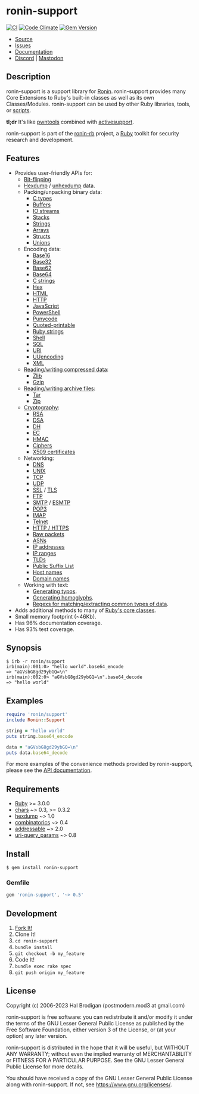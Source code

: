 # ronin-support

[![CI](https://github.com/ronin-rb/ronin-support/actions/workflows/ruby.yml/badge.svg)](https://github.com/ronin-rb/ronin-support/actions/workflows/ruby.yml)
[![Code Climate](https://codeclimate.com/github/ronin-rb/ronin-support.svg)](https://codeclimate.com/github/ronin-rb/ronin-support)
[![Gem Version](https://badge.fury.io/rb/ronin-support.svg)](https://badge.fury.io/rb/ronin-support)

* [Source](https://github.com/ronin-rb/ronin-support)
* [Issues](https://github.com/ronin-rb/ronin-support/issues)
* [Documentation](https://ronin-rb.dev/docs/ronin-support/frames)
* [Discord](https://discord.gg/6WAb3PsVX9) |
  [Mastodon](https://infosec.exchange/@ronin_rb)

## Description

ronin-support is a support library for [Ronin][ronin-rb]. ronin-support provides
many Core Extensions to Ruby's built-in classes as well as its own
Classes/Modules. ronin-support can be used by other Ruby libraries, tools, or
[scripts](#examples).

**tl;dr** It's like [pwntools] combined with [activesupport].

ronin-support is part of the [ronin-rb] project, a [Ruby] toolkit for security
research and development.

## Features

* Provides user-friendly APIs for:
  * [Bit-flipping][docs-binary-bit_flip]
  * [Hexdump][hexdump] / [unhexdump][docs-unhexdump] data.
  * Packing/unpacking binary data:
    * [C types][docs-binary-ctypes]
    * [Buffers][docs-binary-buffer]
    * [IO streams][docs-binary-stream]
    * [Stacks][docs-binary-stack]
    * [Strings][docs-binary-cstring]
    * [Arrays][docs-binary-array]
    * [Structs][docs-binary-struct]
    * [Unions][docs-binary-union]
  * Encoding data:
    * [Base16][docs-encoding-base16]
    * [Base32][docs-encoding-base32]
    * [Base62][docs-encoding-base62]
    * [Base64][docs-encoding-base64]
    * [C strings][docs-encoding-c]
    * [Hex][docs-encoding-hex]
    * [HTML][docs-encoding-html]
    * [HTTP][docs-encoding-http]
    * [JavaScript][docs-encoding-js]
    * [PowerShell][docs-encoding-powershell]
    * [Punycode][docs-encoding-punycode]
    * [Quoted-printable][docs-encoding-quoted-printable]
    * [Ruby strings][docs-encoding-ruby]
    * [Shell][docs-encoding-shell]
    * [SQL][docs-encoding-sql]
    * [URI][docs-encoding-uri]
    * [UUencoding][docs-encoding-uuencoding]
    * [XML][docs-encoding-xml]
  * [Reading/writing compressed data][docs-compression]:
    * [Zlib][docs-compression-zlib]
    * [Gzip][docs-compression-gzip]
  * [Reading/writing archive files][docs-archive]:
    * [Tar][docs-archive-tar]
    * [Zip][docs-archive-zip]
  * [Cryptography][docs-crypto]:
    * [RSA][docs-crypto-key-rsa]
    * [DSA][docs-crypto-key-dsa]
    * [DH][docs-crypto-key-dh]
    * [EC][docs-crypto-key-ec]
    * [HMAC][docs-crypto-hmac]
    * [Ciphers][docs-crypto-cipher]
    * [X509 certificates][docs-crypto-cert]
  * Networking:
    * [DNS][docs-network-dns]
    * [UNIX][docs-network-unix-mixin]
    * [TCP][docs-network-tcp-mixin]
    * [UDP][docs-network-udp-mixin]
    * [SSL][docs-network-ssl-mixin] / [TLS][docs-network-tls-mixin]
    * [FTP][docs-network-ftp-mixin]
    * [SMTP][docs-network-smtp-mixin] / [ESMTP][docs-network-esmtp-mixin]
    * [POP3][docs-network-pop3-mixin]
    * [IMAP][docs-network-imap-mixin]
    * [Telnet][docs-network-telnet-mixin]
    * [HTTP / HTTPS][docs-network-http]
    * [Raw packets][docs-network-packet]
    * [ASNs][docs-network-asn]
    * [IP addresses][docs-network-ip]
    * [IP ranges][docs-network-ip_range]
    * [TLDs][docs-network-tld]
    * [Public Suffix List][docs-network-public_suffix]
    * [Host names][docs-network-host]
    * [Domain names][docs-network-domain]
  * Working with text:
    * [Generating typos][docs-text-typo].
    * [Generating homoglyphs][docs-text-homoglyp].
    * [Regexs for matching/extracting common types of data][docs-text-patterns].
* Adds additional methods to many of [Ruby's core classes][docs-core-exts].
* Small memory footprint (~46Kb).
* Has 96% documentation coverage.
* Has 93% test coverage.

## Synopsis

```shell
$ irb -r ronin/support
irb(main):001:0> "hello world".base64_encode
=> "aGVsbG8gd29ybGQ=\n"
irb(main):002:0> "aGVsbG8gd29ybGQ=\n".base64_decode
=> "hello world"
```

## Examples

```ruby
require 'ronin/support'
include Ronin::Support

string = "hello world"
puts string.base64_encode

data = "aGVsbG8gd29ybGQ=\n"
puts data.base64_decode
```

For more examples of the convenience methods provided by ronin-support,
please see the [API documentation](https://ronin-rb.dev/docs/ronin-support).

## Requirements

* [Ruby] >= 3.0.0
* [chars] ~> 0.3, >= 0.3.2
* [hexdump] ~> 1.0
* [combinatorics] ~> 0.4
* [addressable] ~> 2.0
* [uri-query_params] ~> 0.8

## Install

```shell
$ gem install ronin-support
```

### Gemfile

```ruby
gem 'ronin-support', '~> 0.5'
```

## Development

1. [Fork It!](https://github.com/ronin-rb/ronin-support/fork)
2. Clone It!
3. `cd ronin-support`
4. `bundle install`
5. `git checkout -b my_feature`
6. Code It!
7. `bundle exec rake spec`
8. `git push origin my_feature`

## License

Copyright (c) 2006-2023 Hal Brodigan (postmodern.mod3 at gmail.com)

ronin-support is free software: you can redistribute it and/or modify
it under the terms of the GNU Lesser General Public License as published
by the Free Software Foundation, either version 3 of the License, or
(at your option) any later version.

ronin-support is distributed in the hope that it will be useful,
but WITHOUT ANY WARRANTY; without even the implied warranty of
MERCHANTABILITY or FITNESS FOR A PARTICULAR PURPOSE.  See the
GNU Lesser General Public License for more details.

You should have received a copy of the GNU Lesser General Public License
along with ronin-support.  If not, see <https://www.gnu.org/licenses/>.

[ronin-rb]: https://ronin-rb.dev
[Ruby]: https://www.ruby-lang.org/

[pwntools]: https://github.com/Gallopsled/pwntools#readme
[activesupport]: https://guides.rubyonrails.org/active_support_core_extensions.html

[chars]: https://github.com/postmodern/chars#readme
[hexdump]: https://github.com/postmodern/hexdump#readme
[combinatorics]: https://github.com/postmodern/combinatorics#readme
[addressable]: https://github.com/sporkmonger/addressable#readme
[uri-query_params]: https://github.com/postmodern/uri-query_params#readme

[docs-binary-bit_flip]: https://ronin-rb.dev/docs/ronin-support/Ronin/Support/Binary/BitFlip.html
[docs-unhexdump]: https://ronin-rb.dev/docs/ronin-support/Ronin/Support/Binary/Unhexdump.html
[docs-binary-ctypes]: https://ronin-rb.dev/docs/ronin-support/Ronin/Support/Binary/CTypes.html
[docs-binary-buffer]: https://ronin-rb.dev/docs/ronin-support/Ronin/Support/Binary/Buffer.html
[docs-binary-stream]: https://ronin-rb.dev/docs/ronin-support/Ronin/Support/Binary/Stream.html
[docs-binary-stack]: https://ronin-rb.dev/docs/ronin-support/Ronin/Support/Binary/Stack.html
[docs-binary-cstring]: https://ronin-rb.dev/docs/ronin-support/Ronin/Support/Binary/CString.html
[docs-binary-array]: https://ronin-rb.dev/docs/ronin-support/Ronin/Support/Binary/Array.html
[docs-binary-struct]: https://ronin-rb.dev/docs/ronin-support/Ronin/Support/Binary/Struct.html
[docs-binary-union]: https://ronin-rb.dev/docs/ronin-support/Ronin/Support/Binary/Union.html
[docs-encoding-base16]: https://ronin-rb.dev/docs/ronin-support/Ronin/Support/Encoding/Base16.html
[docs-encoding-base32]: https://ronin-rb.dev/docs/ronin-support/Ronin/Support/Encoding/Base32.html
[docs-encoding-base62]: https://ronin-rb.dev/docs/ronin-support/Ronin/Support/Encoding/Base62.html
[docs-encoding-base64]: https://ronin-rb.dev/docs/ronin-support/Ronin/Support/Encoding/Base64.html
[docs-encoding-c]: https://ronin-rb.dev/docs/ronin-support/Ronin/Support/Encoding/C.html
[docs-encoding-hex]: https://ronin-rb.dev/docs/ronin-support/Ronin/Support/Encoding/Hex.html
[docs-encoding-html]: https://ronin-rb.dev/docs/ronin-support/Ronin/Support/Encoding/HTML.html
[docs-encoding-http]: https://ronin-rb.dev/docs/ronin-support/Ronin/Support/Encoding/HTTP.html
[docs-encoding-js]: https://ronin-rb.dev/docs/ronin-support/Ronin/Support/Encoding/JS.html
[docs-encoding-powershell]: https://ronin-rb.dev/docs/ronin-support/Ronin/Support/Encoding/PowerShell.html
[docs-encoding-punycode]: https://ronin-rb.dev/docs/ronin-support/Ronin/Support/Encoding/Punycode.html
[docs-encoding-quoted-printable]: https://ronin-rb.dev/docs/ronin-support/Ronin/Support/Encoding/QuotedPrintable.html
[docs-encoding-ruby]: https://ronin-rb.dev/docs/ronin-support/Ronin/Support/Encoding/Ruby.html
[docs-encoding-shell]: https://ronin-rb.dev/docs/ronin-support/Ronin/Support/Encoding/Shell.html
[docs-encoding-sql]: https://ronin-rb.dev/docs/ronin-support/Ronin/Support/Encoding/SQL.html
[docs-encoding-uri]: https://ronin-rb.dev/docs/ronin-support/Ronin/Support/Encoding/URI.html
[docs-encoding-uuencoding]: https://ronin-rb.dev/docs/ronin-support/Ronin/Support/Encoding/UUEncoding.html
[docs-encoding-xml]: https://ronin-rb.dev/docs/ronin-support/Ronin/Support/Encoding/XML.html
[docs-compression]: https://ronin-rb.dev/docs/ronin-support/Ronin/Support/Compression.html
[docs-compression-zlib]: https://ronin-rb.dev/docs/ronin-support/Ronin/Support/Compression/Zlib.html
[docs-compression-gzip]: https://ronin-rb.dev/docs/ronin-support/Ronin/Support/Compression/Gzip.html
[docs-archive]: https://ronin-rb.dev/docs/ronin-support/Ronin/Support/Archive.html
[docs-archive-tar]: https://ronin-rb.dev/docs/ronin-support/Ronin/Support/Archive/Tar.html
[docs-archive-zip]: https://ronin-rb.dev/docs/ronin-support/Ronin/Support/Archive/Zip.html
[docs-crypto]: https://ronin-rb.dev/docs/ronin-support/Ronin/Support/Crypto.html
[docs-crypto-key-rsa]: https://ronin-rb.dev/docs/ronin-support/Ronin/Support/Crypto/Key/RSA.html
[docs-crypto-key-dsa]: https://ronin-rb.dev/docs/ronin-support/Ronin/Support/Crypto/Key/DSA.html
[docs-crypto-key-dh]: https://ronin-rb.dev/docs/ronin-support/Ronin/Support/Crypto/Key/DH.html
[docs-crypto-key-ec]: https://ronin-rb.dev/docs/ronin-support/Ronin/Support/Crypto/Key/EC.html
[docs-crypto-hmac]: https://ronin-rb.dev/docs/ronin-support/Ronin/Support/Crypto/Key/EC.html
[docs-crypto-cipher]: https://ronin-rb.dev/docs/ronin-support/Ronin/Support/Crypto/Cipher.html
[docs-crypto-cert]: https://ronin-rb.dev/docs/ronin-support/Ronin/Support/Crypto/Cert.html
[docs-network-dns]: https://ronin-rb.dev/docs/ronin-support/Ronin/Support/Network/DNS.html
[docs-network-unix-mixin]: https://ronin-rb.dev/docs/ronin-support/Ronin/Support/Network/UNIX/Mixin.html
[docs-network-tcp-mixin]: https://ronin-rb.dev/docs/ronin-support/Ronin/Support/Network/TCP/Mixin.html
[docs-network-udp-mixin]: https://ronin-rb.dev/docs/ronin-support/Ronin/Support/Network/UDP/Mixin.html
[docs-network-ssl-mixin]: https://ronin-rb.dev/docs/ronin-support/Ronin/Support/Network/SSL/Mixin.html
[docs-network-tls-mixin]: https://ronin-rb.dev/docs/ronin-support/Ronin/Support/Network/TLS/Mixin.html
[docs-network-ftp-mixin]: https://ronin-rb.dev/docs/ronin-support/Ronin/Support/Network/FTP/Mixin.html
[docs-network-smtp-mixin]: https://ronin-rb.dev/docs/ronin-support/Ronin/Support/Network/SMTP/Mixin.html
[docs-network-esmtp-mixin]: https://ronin-rb.dev/docs/ronin-support/Ronin/Support/Network/ESMTP/Mixin.html
[docs-network-pop3-mixin]: https://ronin-rb.dev/docs/ronin-support/Ronin/Support/Network/POP3/Mixin.html
[docs-network-imap-mixin]: https://ronin-rb.dev/docs/ronin-support/Ronin/Support/Network/IMAP/Mixin.html
[docs-network-telnet-mixin]: https://ronin-rb.dev/docs/ronin-support/Ronin/Support/Network/Telnet/Mixin.html
[docs-network-http]: https://ronin-rb.dev/docs/ronin-support/Ronin/Support/Network/HTTP.html
[docs-network-packet]: https://ronin-rb.dev/docs/ronin-support/Ronin/Support/Binary/Packet.html
[docs-network-asn]: https://ronin-rb.dev/docs/ronin-support/Ronin/Support/Network/ASN.html
[docs-network-ip]: https://ronin-rb.dev/docs/ronin-support/Ronin/Support/Network/IP.html
[docs-network-ip_range]: https://ronin-rb.dev/docs/ronin-support/Ronin/Support/Network/IPRange.html
[docs-network-tld]: https://ronin-rb.dev/docs/ronin-support/Ronin/Support/Network/TLD.html
[docs-network-public_suffix]: https://ronin-rb.dev/docs/ronin-support/Ronin/Support/Network/PublicSuffix.html
[docs-network-host]: https://ronin-rb.dev/docs/ronin-support/Ronin/Support/Network/Host.html
[docs-network-domain]: https://ronin-rb.dev/docs/ronin-support/Ronin/Support/Network/Domain.html
[docs-text-typo]: https://ronin-rb.dev/docs/ronin-support/Ronin/Support/Text/Typo.html
[docs-text-homoglyp]: https://ronin-rb.dev/docs/ronin-support/Ronin/Support/Text/Homoglyph.html
[docs-text-patterns]: https://ronin-rb.dev/docs/ronin-support/Ronin/Support/Text/Patterns.html
[docs-core-exts]: https://ronin-rb.dev/docs/ronin-support/top-level-namespace.html
